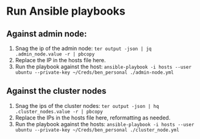 # Run Ansible playbooks

## Against admin node:
1. Snag the ip of the admin node:
`ter output -json | jq .admin_node.value -r | pbcopy`
2. Replace the IP in the hosts file here.
3. Run the playbook against the host:
`ansible-playbook -i hosts --user ubuntu --private-key ~/Creds/ben_personal ./admin-node.yml`

## Against the cluster nodes
1. Snag the ips of the cluster nodes:
`ter output -json | hq .cluster_nodes.value -r | pbcopy`
2. Replace the IPs in the hosts file here, reformatting as needed.
3. Run the playbook against the hosts:
`ansible-playbook -i hosts --user ubuntu --private-key ~/Creds/ben_personal ./cluster_node.yml`
